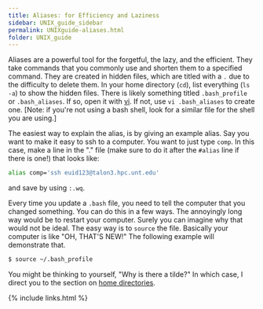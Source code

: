 ```yaml
---
title: Aliases: for Efficiency and Laziness
sidebar: UNIX_guide_sidebar
permalink: UNIXguide-aliases.html
folder: UNIX_guide
---
```


Aliases are a powerful tool for the forgetful, the lazy, and the efficient.
They take commands that you commonly use and shorten them to a specified
command.
They are created in hidden files, which are titled with a `.` due to the
difficulty to delete them. In your home directory (`cd`), list everything
(`ls -a`) to show the hidden files.
There is likely something titled `.bash_profile` or `.bash_aliases`.
If so, open it with [vi](UNIXguide-vi.html).
If not, use `vi .bash_aliases` to create one.
[Note: if you're not using a bash shell, look for a similar file for the shell
you are using.]

The easiest way to explain the alias, is by giving an example alias.
Say you want to make it easy to ssh to a computer.
You want to just type `comp`.
In this case, make a line in the "." file (make sure to do it after the
    `#alias` line if there is one!) that looks like:
```bash
alias comp='ssh euid123@talon3.hpc.unt.edu'
```
and save by using `:.wq`.

Every time you update a `.bash` file, you need to tell the computer that you
changed something.
You can do this in a few ways.
The annoyingly long way would be to restart your computer.
Surely you can imagine why that would not be ideal.
The easy way is to `source` the file.
Basically your computer is like "OH, THAT'S NEW!"
The following example will demonstrate that.
```bash
$ source ~/.bash_profile
```
You might be thinking to yourself, "Why is there a tilde?" In which case,
I direct you to the section on
[home directories](UNIXguide-UNIX-systems.html#home).

{% include links.html %}
